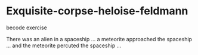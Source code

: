 # Exquisite-corpse-heloise-feldmann
becode exercise

There was an alien in a spaceship ...
a meteorite approached the spaceship ... 
and the meteorite percuted the spaceship ...